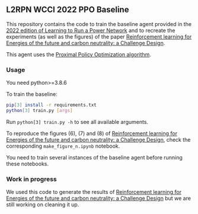 ## L2RPN WCCI 2022 PPO Baseline

This repository contains the code to train the baseline agent
provided in the [2022 edition of Learning to Run a Power Network](https://codalab.lisn.upsaclay.fr/competitions/5410) and to recreate the
experiments (as well as the figures) of the paper [Reinforcement learning for Energies of the future and carbon neutrality: a Challenge Design](https://arxiv.org/abs/2207.10330).

This agent uses the [Proximal Policy Optimization algorithm](https://arxiv.org/abs/1707.06347).

### Usage
You need python>=3.8.6

To train the baseline:
```bash
pip[3] install -r requirements.txt
python[3] train.py [args]
```
Run `python[3] train.py -h` to see all available arguments.

To reproduce the figures (6), (7) and (8) of 
[Reinforcement learning for Energies of the future and carbon neutrality: a Challenge Design](https://arxiv.org/abs/2207.10330),
check the corresponding `make_figure_n.ipynb` notebook.

You need to train several instances of the baseline agent before
running these notebooks.

### Work in progress
We used this code to generate the results of
[Reinforcement learning for Energies of the future and carbon neutrality: a Challenge Design](https://arxiv.org/abs/2207.10330)
but we are still working on cleaning it up.
